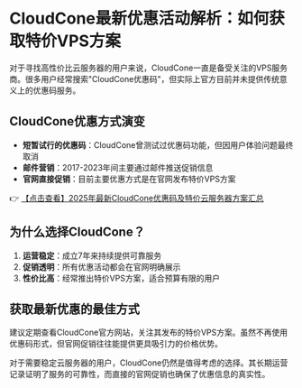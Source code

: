 # CloudCone最新优惠活动解析：如何获取特价VPS方案

对于寻找高性价比云服务器的用户来说，CloudCone一直是备受关注的VPS服务商。很多用户经常搜索"CloudCone优惠码"，但实际上官方目前并未提供传统意义上的优惠码服务。

## CloudCone优惠方式演变

- **短暂试行的优惠码**：CloudCone曾测试过优惠码功能，但因用户体验问题最终取消
- **邮件营销**：2017-2023年间主要通过邮件推送促销信息
- **官网直接促销**：目前主要优惠方式是在官网发布特价VPS方案

👉 [【点击查看】2025年最新CloudCone优惠码及特价云服务器方案汇总](https://bit.ly/Cloudcone)

## 为什么选择CloudCone？

1. **运营稳定**：成立7年来持续提供可靠服务
2. **促销透明**：所有优惠活动都会在官网明确展示
3. **性价比高**：经常推出特价VPS方案，适合预算有限的用户

## 获取最新优惠的最佳方式

建议定期查看CloudCone官方网站，关注其发布的特价VPS方案。虽然不再使用优惠码形式，但官网促销往往能提供更具吸引力的价格优势。

对于需要稳定云服务器的用户，CloudCone仍然是值得考虑的选择。其长期运营记录证明了服务的可靠性，而直接的官网促销也确保了优惠信息的真实性。